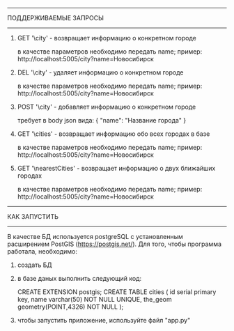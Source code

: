 ________________________________________________________________________________________________________________________________________________________________________________
ПОДДЕРЖИВАЕМЫЕ ЗАПРОСЫ
________________________________________________________________________________________________________________________________________________________________________________

1) GET '\city'       - возвращает информацию о конкретном городе

    в качестве параметров необходимо передать name; пример:
    http://localhost:5005/city?name=Новосибирск

2) DEL '\city'       - удаляет информацию о конкретном городе

    в качестве параметров необходимо передать name; пример:
    http://localhost:5005/city?name=Новосибирск
   
3) POST '\city'       - добавляет информацию о конкретном городе

    требует в body json вида:
   {
     "name": "Название города"
   }

5) GET '\cities'      - возвращает информацию обо всех городах в базе

    в качестве параметров необходимо передать name; пример:
    http://localhost:5005/city?name=Новосибирск

5) GET '\nearestСities'      - возвращает информацию о двух ближайших городах

    в качестве параметров необходимо передать name; пример:
    http://localhost:5005/city?name=Новосибирск
    
________________________________________________________________________________________________________________________________________________________________________________
КАК ЗАПУСТИТЬ
________________________________________________________________________________________________________________________________________________________________________________
В качестве БД используется postgreSQL с установленным расширением PostGIS (https://postgis.net/).
Для того, чтобы программа работала, необходимо: 

1) создать БД
2) в базе даных выполнить следующий код:
   
   CREATE EXTENSION postgis;
   CREATE TABLE cities
   (
     id serial primary key,
     name varchar(50) NOT NULL UNIQUE,
     the_geom geometry(POINT,4326) NOT NULL
   );

3) чтобы запустить приложение, используйте файл "app.py"
  
